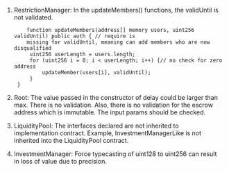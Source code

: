 1) RestrictionManager:
   In the updateMembers() functions, the validUntil is not validated.
   
   ```
       function updateMembers(address[] memory users, uint256 validUntil) public auth { // require is 
       missing for validUntil, meaning can add members who are now disqualified
        uint256 userLength = users.length;
        for (uint256 i = 0; i < userLength; i++) {// no check for zero address
            updateMember(users[i], validUntil);
        }
    }
   ```


2) Root:
   The value passed in the constructor of delay could be larger than max. There is no validation.
   Also, there is no validation for the escrow address which is immutable. The input params should be checked.


3) LiquidityPool:
   The interfaces declared are not inherited to implementation contract. Example, InvestmentManagerLike is not inherited into the LiquidityPool contract.

4) InvestmentManager:
   Force typecasting of uint128 to uint256 can result in loss of value due to precision.